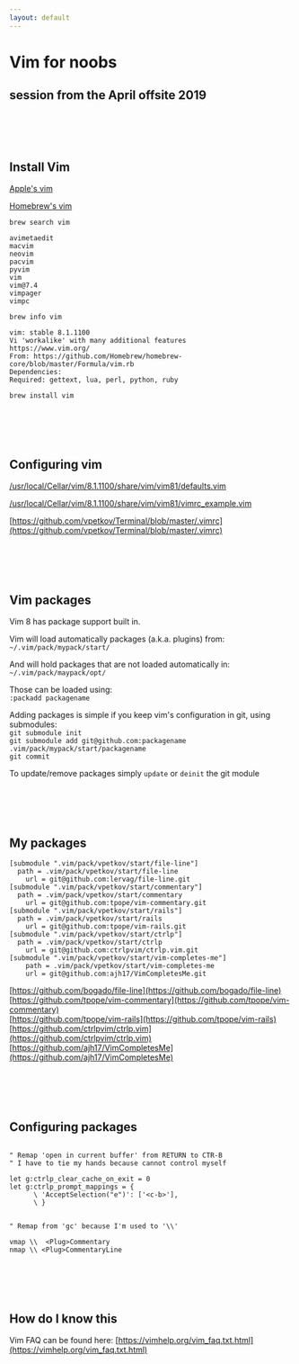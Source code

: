 ```yaml
---
layout: default
---
```


# Vim for noobs
## session from the April offsite 2019

# &nbsp;

## Install Vim

[Apple's vim](/apple-vim.html)

[Homebrew's vim](/brew-vim.html)

`brew search vim`

```
avimetaedit        
macvim             
neovim             
pacvim             
pyvim              
vim    
vim@7.4            
vimpager           
vimpc
```

`brew info vim`

```
vim: stable 8.1.1100
Vi 'workalike' with many additional features
https://www.vim.org/
From: https://github.com/Homebrew/homebrew-core/blob/master/Formula/vim.rb
Dependencies:
Required: gettext, lua, perl, python, ruby
```
`brew install vim`

# &nbsp;

## Configuring vim

[/usr/local/Cellar/vim/8.1.1100/share/vim/vim81/defaults.vim](https://github.com/vim/vim/blob/master/runtime/defaults.vim)

[/usr/local/Cellar/vim/8.1.1100/share/vim/vim81/vimrc_example.vim](https://github.com/vim/vim/blob/master/runtime/vimrc_example.vim)

[https://github.com/vpetkov/Terminal/blob/master/.vimrc](https://github.com/vpetkov/Terminal/blob/master/.vimrc)

# &nbsp;

## Vim packages

Vim 8 has package support built in.

Vim will load automatically packages (a.k.a. plugins) from:  
`~/.vim/pack/mypack/start/`

And will hold packages that are not loaded automatically in:  
`~/.vim/pack/maypack/opt/`

Those can be loaded using:  
`:packadd packagename`

Adding packages is simple if you keep vim's configuration in git, using submodules:  
`git submodule init`  
`git submodule add git@github.com:packagename .vim/pack/mypack/start/packagename`  
`git commit`

To update/remove packages simply `update` or `deinit` the git module

# &nbsp;

## My packages

```
[submodule ".vim/pack/vpetkov/start/file-line"]
  path = .vim/pack/vpetkov/start/file-line
	url = git@github.com:lervag/file-line.git
[submodule ".vim/pack/vpetkov/start/commentary"]
  path = .vim/pack/vpetkov/start/commentary
	url = git@github.com:tpope/vim-commentary.git
[submodule ".vim/pack/vpetkov/start/rails"]
  path = .vim/pack/vpetkov/start/rails
	url = git@github.com:tpope/vim-rails.git
[submodule ".vim/pack/vpetkov/start/ctrlp"]
  path = .vim/pack/vpetkov/start/ctrlp
	url = git@github.com:ctrlpvim/ctrlp.vim.git
[submodule ".vim/pack/vpetkov/start/vim-completes-me"]
	path = .vim/pack/vpetkov/start/vim-completes-me
	url = git@github.com:ajh17/VimCompletesMe.git
```

[https://github.com/bogado/file-line](https://github.com/bogado/file-line)  
[https://github.com/tpope/vim-commentary](https://github.com/tpope/vim-commentary)  
[https://github.com/tpope/vim-rails](https://github.com/tpope/vim-rails)  
[https://github.com/ctrlpvim/ctrlp.vim](https://github.com/ctrlpvim/ctrlp.vim)  
[https://github.com/ajh17/VimCompletesMe](https://github.com/ajh17/VimCompletesMe)  

# &nbsp;

## Configuring packages

```

" Remap 'open in current buffer' from RETURN to CTR-B
" I have to tie my hands because cannot control myself

let g:ctrlp_clear_cache_on_exit = 0
let g:ctrlp_prompt_mappings = {
      \ 'AcceptSelection("e")': ['<c-b>'],
      \ }


" Remap from 'gc' because I'm used to '\\'

vmap \\  <Plug>Commentary
nmap \\ <Plug>CommentaryLine
```

# &nbsp;

## How do I know this

Vim FAQ can be found here: [https://vimhelp.org/vim_faq.txt.html](https://vimhelp.org/vim_faq.txt.html)

# &nbsp;
# &nbsp;
# &nbsp;
# &nbsp;
# &nbsp;
